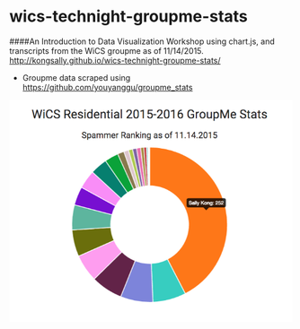 # wics-technight-groupme-stats

####An Introduction to Data Visualization Workshop using chart.js, and transcripts from the WiCS groupme as of 11/14/2015. http://kongsally.github.io/wics-technight-groupme-stats/

* Groupme data scraped using https://github.com/youyanggu/groupme_stats 

![](donut.png "GroupMe Donut Graph")
